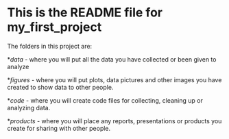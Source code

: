 # This is the README file for my_first_project
The folders in this project are:

*_data_ - where you will put all the data you have collected or been given to analyze

*_figures_ - where you will put plots, data pictures and other images you have created to show data to other people.

*_code_ - where you will create code files for collecting, cleaning up or analyzing data.

*_products_ - where you will place any reports, presentations or products you create for sharing with other people.
